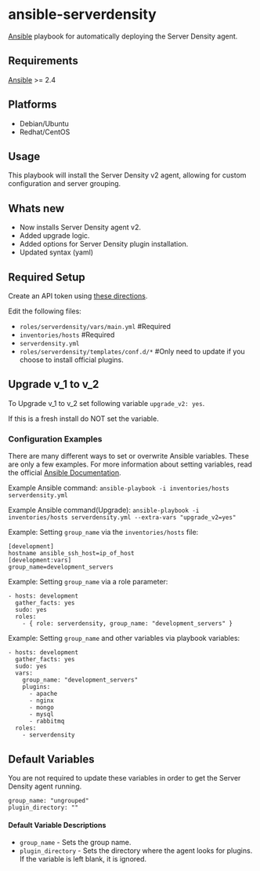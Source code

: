 ansible-serverdensity
====================
[Ansible](http://www.ansibleworks.com/) playbook for automatically deploying the Server Density agent.

## Requirements
[Ansible](http://docs.ansible.com/intro_installation.html) >= 2.4

## Platforms
* Debian/Ubuntu
* Redhat/CentOS

## Usage
This playbook will install the Server Density v2 agent, allowing for custom configuration and server grouping.

## Whats new
- Now installs Server Density agent v2.
- Added upgrade logic.
- Added options for Server Density plugin installation.
- Updated syntax (yaml)

## Required Setup
Create an API token using [these directions](https://apidocs.serverdensity.com/#authentication).

Edit the following files:
* `roles/serverdensity/vars/main.yml` #Required
* `inventories/hosts` #Required
* `serverdensity.yml`
* `roles/serverdensity/templates/conf.d/*` #Only need to update if you choose to install official plugins.

## Upgrade v_1 to v_2
To Upgrade v_1 to v_2 set following variable `upgrade_v2: yes`.

If this is a fresh install do NOT set the variable.

### Configuration Examples
There are many different ways to set or overwrite Ansible variables. These are only a few examples. For more information about setting variables, read the official [Ansible Documentation](http://docs.ansible.com/playbooks_variables.html).

Example Ansible command: `ansible-playbook -i inventories/hosts serverdensity.yml`

Example Ansible command(Upgrade): `ansible-playbook -i inventories/hosts serverdensity.yml --extra-vars "upgrade_v2=yes"`

Example: Setting `group_name` via the `inventories/hosts` file:
```
[development]
hostname ansible_ssh_host=ip_of_host
[development:vars]
group_name=development_servers
```
Example: Setting `group_name` via a role parameter:
```
- hosts: development
  gather_facts: yes
  sudo: yes
  roles:
    - { role: serverdensity, group_name: "development_servers" }
```
Example: Setting `group_name` and other variables via playbook variables:
```
- hosts: development
  gather_facts: yes
  sudo: yes
  vars:
    group_name: "development_servers"
    plugins:
      - apache
      - nginx
      - mongo
      - mysql
      - rabbitmq
  roles:
    - serverdensity
```

## Default Variables
You are not required to update these variables in order to get the Server Density agent running.
```
group_name: "ungrouped"
plugin_directory: ""
```

#### Default Variable Descriptions
* `group_name` - Sets the group name.
* `plugin_directory` -  Sets the directory where the agent looks for plugins. If the variable is left blank, it is ignored.
